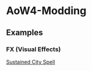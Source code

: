 # AoW4-Modding

## Examples
### FX (Visual Effects)
[Sustained City Spell](Examples/FX/CitySpell.md)